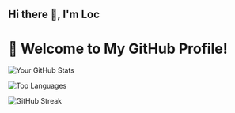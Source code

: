 ## Hi there 👋, I'm Loc
# 👋 Welcome to My GitHub Profile!

![Your GitHub Stats](https://github-readme-stats.vercel.app/api?username=nguyenphuloc&show_icons=true&theme=radical)

![Top Languages](https://github-readme-stats.vercel.app/api/top-langs/?username=nguyenphuloc&layout=compact&theme=radical)

![GitHub Streak](https://streak-stats.demolab.com?user=nguyenphuloc&theme=radical)

<!--
**nguyenphuloc/nguyenphuloc** is a ✨ _special_ ✨ repository because its `README.md` (this file) appears on your GitHub profile.

Here are some ideas to get you started:

- 🔭 I’m currently working on ...
- 🌱 I’m currently learning ...
- 👯 I’m looking to collaborate on ...
- 🤔 I’m looking for help with ...
- 💬 Ask me about ...
- 📫 How to reach me: ...
- 😄 Pronouns: ...
- ⚡ Fun fact: ...
-->
